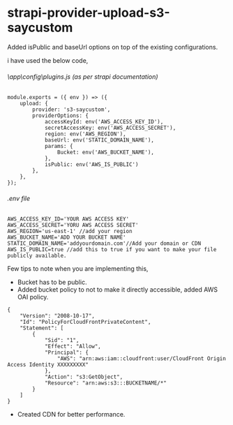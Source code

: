 # strapi-provider-upload-s3-saycustom

Added isPublic and baseUrl options on top of the existing configurations.

i have used the below code,

###### \app\config\plugins.js (as per strapi documentation)
```
module.exports = ({ env }) => ({
    upload: {
        provider: 's3-saycustom',
        providerOptions: {
            accessKeyId: env('AWS_ACCESS_KEY_ID'),
            secretAccessKey: env('AWS_ACCESS_SECRET'),
            region: env('AWS_REGION'),
            baseUrl: env('STATIC_DOMAIN_NAME'),
            params: {
                Bucket: env('AWS_BUCKET_NAME'),
            },
            isPublic: env('AWS_IS_PUBLIC')
        },
    },
});
```
###### .env file
```
AWS_ACCESS_KEY_ID='YOUR AWS ACCESS KEY'
AWS_ACCESS_SECRET='YORU AWS ACCESS SECRET'
AWS_REGION='us-east-1' //add your region
AWS_BUCKET_NAME='ADD YOUR BUCKET NAME'
STATIC_DOMAIN_NAME='addyourdomain.com'//Add your domain or CDN
AWS_IS_PUBLIC=true //add this to true if you want to make your file publicly available.
```

Few tips to note when you are implementing this,
- Bucket has to be public.
- Added bucket policy to not to make it directly accessible, added AWS OAI policy.
```
{
    "Version": "2008-10-17",
    "Id": "PolicyForCloudFrontPrivateContent",
    "Statement": [
        {
            "Sid": "1",
            "Effect": "Allow",
            "Principal": {
                "AWS": "arn:aws:iam::cloudfront:user/CloudFront Origin Access Identity XXXXXXXXX"
            },
            "Action": "s3:GetObject",
            "Resource": "arn:aws:s3:::BUCKETNAME/*"
        }
    ]
}
```
- Created CDN for better performance.
